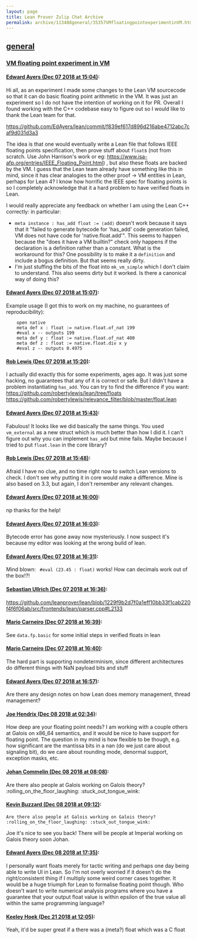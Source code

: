 ```yaml
---
layout: page
title: Lean Prover Zulip Chat Archive 
permalink: archive/113488general/35357VMfloatingpointexperimentinVM.html
---
```


## [general](index.html)
### [VM floating point experiment in VM](35357VMfloatingpointexperimentinVM.html)

#### [Edward Ayers (Dec 07 2018 at 15:04)](https://leanprover.zulipchat.com/#narrow/stream/113488-general/topic/VM%20floating%20point%20experiment%20in%20VM/near/151113509):
Hi all, as an experiment I made some changes to the Lean VM sourcecode so that it can do basic floating point arithmetic in the VM. It was just an experiment so I do not have the intention of working on it for PR. Overall I found working with the C++ codebase easy to figure out so I would like to thank the Lean team for that.

https://github.com/EdAyers/lean/commit/f839ef617d896d216abe4712abc7caf9d031d3a3

The idea is that one would eventually write a Lean file that follows IEEE floating points specification, then prove stuff about `float`s (not from scratch. Use John Harrison's work or eg: https://www.isa-afp.org/entries/IEEE_Floating_Point.html) , but also these floats are backed by the VM. I guess that the Lean team already have something like this in mind, since it has clear analogies to the other proof -> VM entities in Lean, perhaps for Lean 4? I know how horrific the IEEE spec for floating points is so I completely acknowledge that it a hard problem to have verified floats in Lean.

I would really appreciate any feedback on whether I am using the Lean C++ correctly: in particular:

 - `meta instance : has_add float := ⟨add⟩` doesn't work because it says that it "failed to generate bytecode for 'has_add' code generation failed, VM does not have code for 'native.float.add'". This seems to happen because the "does it have a VM builtin?" check only happens if the declaration is a definition rather than a constant. What is the workaround for this? One possibility is to make it a `definition` and include a bogus definition. But that seems really dirty.
 - I'm just stuffing the bits of the float into `mk_vm_simple` which I don't claim to understand. This also seems dirty but it worked. Is there a canonical way of doing this?

#### [Edward Ayers (Dec 07 2018 at 15:07)](https://leanprover.zulipchat.com/#narrow/stream/113488-general/topic/VM%20floating%20point%20experiment%20in%20VM/near/151113652):
Example usage (I got this to work on my machine, no guarantees of reproducibility):
```lean
    open native
    meta def x : float := native.float.of_nat 199
    #eval x -- outputs 199
    meta def y : float := native.float.of_nat 400
    meta def z : float := native.float.div x y
    #eval z -- outputs 0.4975
```

#### [Rob Lewis (Dec 07 2018 at 15:20)](https://leanprover.zulipchat.com/#narrow/stream/113488-general/topic/VM%20floating%20point%20experiment%20in%20VM/near/151114638):
I actually did exactly this for some experiments, ages ago. It was just some hacking, no guarantees that any of it is correct or safe. But I didn't have a problem instantiating `has_add`. You can try to find the difference if you want: https://github.com/robertylewis/lean/tree/floats https://github.com/robertylewis/relevance_filter/blob/master/float.lean

#### [Edward Ayers (Dec 07 2018 at 15:43)](https://leanprover.zulipchat.com/#narrow/stream/113488-general/topic/VM%20floating%20point%20experiment%20in%20VM/near/151116036):
Fabulous!
It looks like we did basically the same things. You used `vm_external` as a new struct which is much better than how I did it.
I can't figure out why you can implement `has_add` but mine fails. Maybe because I tried to put `float.lean` in the core library?

#### [Rob Lewis (Dec 07 2018 at 15:48)](https://leanprover.zulipchat.com/#narrow/stream/113488-general/topic/VM%20floating%20point%20experiment%20in%20VM/near/151116412):
Afraid I have no clue, and no time right now to switch Lean versions to check. I don't see why putting it in core would make a difference. Mine is also based on 3.3, but again, I don't remember any relevant changes.

#### [Edward Ayers (Dec 07 2018 at 16:00)](https://leanprover.zulipchat.com/#narrow/stream/113488-general/topic/VM%20floating%20point%20experiment%20in%20VM/near/151117360):
np thanks for the help!

#### [Edward Ayers (Dec 07 2018 at 16:03)](https://leanprover.zulipchat.com/#narrow/stream/113488-general/topic/VM%20floating%20point%20experiment%20in%20VM/near/151117588):
Bytecode error has gone away now mysteriously. I now suspect it's because my editor was looking at the wrong build of lean.

#### [Edward Ayers (Dec 07 2018 at 16:31)](https://leanprover.zulipchat.com/#narrow/stream/113488-general/topic/VM%20floating%20point%20experiment%20in%20VM/near/151119436):
Mind blown: ` #eval (23.45 : float)` works! How can decimals work out of the box!?!

#### [Sebastian Ullrich (Dec 07 2018 at 16:36)](https://leanprover.zulipchat.com/#narrow/stream/113488-general/topic/VM%20floating%20point%20experiment%20in%20VM/near/151119723):
https://github.com/leanprover/lean/blob/1229f9b2d7f0a1eff10bb33f1cab220f4f6f06ab/src/frontends/lean/parser.cpp#L2133

#### [Mario Carneiro (Dec 07 2018 at 16:39)](https://leanprover.zulipchat.com/#narrow/stream/113488-general/topic/VM%20floating%20point%20experiment%20in%20VM/near/151119966):
See `data.fp.basic` for some initial steps in verified floats in lean

#### [Mario Carneiro (Dec 07 2018 at 16:40)](https://leanprover.zulipchat.com/#narrow/stream/113488-general/topic/VM%20floating%20point%20experiment%20in%20VM/near/151120085):
The hard part is supporting nondeterminism, since different architectures do different things with NaN payload bits and stuff

#### [Edward Ayers (Dec 07 2018 at 16:57)](https://leanprover.zulipchat.com/#narrow/stream/113488-general/topic/VM%20floating%20point%20experiment%20in%20VM/near/151121199):
Are there any design notes on how Lean does memory management, thread management?

#### [Joe Hendrix (Dec 08 2018 at 02:34)](https://leanprover.zulipchat.com/#narrow/stream/113488-general/topic/VM%20floating%20point%20experiment%20in%20VM/near/151155621):
How deep are your floating point needs?  I am working with a couple others at Galois on x86_64 semantics, and it would be nice to have support for floating point.  The question in my mind is how flexible to be though, e.g. how significant are the mantissa bits in a nan (do we just care about signaling bit), do we care about rounding mode, denormal support, exception masks, etc.

#### [Johan Commelin (Dec 08 2018 at 08:08)](https://leanprover.zulipchat.com/#narrow/stream/113488-general/topic/VM%20floating%20point%20experiment%20in%20VM/near/151166110):
Are there also people at Galois working on Galois theory? :rolling_on_the_floor_laughing: :stuck_out_tongue_wink:

#### [Kevin Buzzard (Dec 08 2018 at 09:12)](https://leanprover.zulipchat.com/#narrow/stream/113488-general/topic/VM%20floating%20point%20experiment%20in%20VM/near/151167993):
```quote
Are there also people at Galois working on Galois theory? :rolling_on_the_floor_laughing: :stuck_out_tongue_wink:
```
 Joe it's nice to see you back! There will be people at Imperial working on Galois theory soon Johan.

#### [Edward Ayers (Dec 08 2018 at 17:35)](https://leanprover.zulipchat.com/#narrow/stream/113488-general/topic/VM%20floating%20point%20experiment%20in%20VM/near/151183404):
I personally want floats merely for tactic writing and perhaps one day being able to write UI in Lean. So I'm not overly worried if it doesn't do the right/consistent thing if I multiply some weird corner cases together. 
It would be a huge triumph for Lean to formalise floating point though. Who doesn't want to write numerical analysis programs where you have a guarantee that your output float value is within epsilon of the true value all within the same programming language?

#### [Keeley Hoek (Dec 21 2018 at 12:05)](https://leanprover.zulipchat.com/#narrow/stream/113488-general/topic/VM%20floating%20point%20experiment%20in%20VM/near/152323115):
Yeah, it'd be super great if a there was a (meta?) float which was a C float

